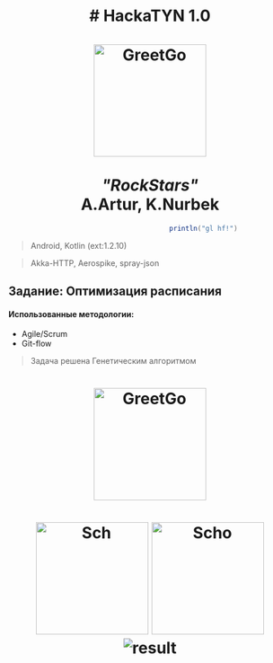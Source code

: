 <h1 align="center">
  <br># HackaTYN 1.0
  <br>
  <br>
  <a href="http://http://greetgo.kz/"><img src="http://greetgo.kz/sites/all/themes/greetgo/images/main_logo.png" alt="GreetGo" width="200"></a>
  <br>
  <br><i>"RockStars"</i>
  <br>A.Artur, K.Nurbek<br>

</h1> 


```java
                                        println("gl hf!")
```
> Android, Kotlin (ext:1.2.10)

> Akka-HTTP, Aerospike, spray-json

## Задание: Оптимизация расписания
#### Использованные методологии:
* Agile/Scrum
* Git-flow

> Задача решена Генетическим алгоритмом

<h1 align="center">
  <a href="http://http://greetgo.kz/"><img src="https://www.jacksonheartstudy.org/portals/0/dna_helix_medicine_hospital-512.png" alt="GreetGo" width="200"></a>
  <br>
</h1> 

<h1 align="center">
  <img src="https://raw.githubusercontent.com/ngnkabylbai/sch/master/screenshots/basic.jpg" alt="Sch" width="200">
  <img src="https://raw.githubusercontent.com/ngnkabylbai/sch/master/screenshots/infon.jpg" alt="Scho" width="200">
  <br>
  <img src="https://raw.githubusercontent.com/ngnkabylbai/sch/master/screenshots/result.jpg" alt="result">
</h1>